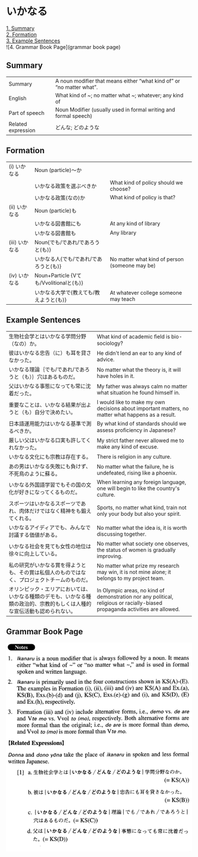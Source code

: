 # いかなる

[1. Summary](#summary)<br>
[2. Formation](#formation)<br>
[3. Example Sentences](#example-sentences)<br>
![4. Grammar Book Page](grammar book page)<br>


## Summary

<table><tr>   <td>Summary</td>   <td>A noun modifier that means either “what kind of” or “no matter what”.</td></tr><tr>   <td>English</td>   <td>What kind of ~; no matter what ~; whatever; any kind of</td></tr><tr>   <td>Part of speech</td>   <td>Noun Modifier (usually used in formal writing and formal speech)</td></tr><tr>   <td>Related expression</td>   <td>どんな; どのような</td></tr></table>

## Formation

<table class="table"><tbody><tr class="tr head"><td class="td"><span class="numbers">(i)</span> <span class="concept">いかなる</span></td><td class="td"><span class="concept"></span><span>Noun (particle)～か</span></td><td class="td"></td></tr><tr class="tr"><td class="td"></td><td class="td"><span class="concept">いかなる</span><span>政策を選ぶべきか</span></td><td class="td"><span>What kind of policy should we choose?</span></td></tr><tr class="tr"><td class="td"></td><td class="td"><span class="concept">いかなる</span><span>政策(なの)か</span></td><td class="td"><span>What kind of policy is that?</span></td></tr><tr class="tr head"><td class="td"><span class="numbers">(ii)</span> <span class="concept">いかなる</span></td><td class="td"><span class="concept"></span><span>Noun (particle)も</span></td><td class="td"></td></tr><tr class="tr"><td class="td"></td><td class="td"><span class="concept">いかなる</span><span>図書館にも</span></td><td class="td"><span>At any kind of library</span></td></tr><tr class="tr"><td class="td"></td><td class="td"><span class="concept">いかなる</span><span>図書館も</span></td><td class="td"><span>Any library</span></td></tr><tr class="tr head"><td class="td"><span class="numbers">(iii)</span> <span class="concept">いかなる</span></td><td class="td"><span class="concept"></span><span>Noun{でも/であれ/であろうと(も)}</span></td><td class="td"></td></tr><tr class="tr"><td class="td"></td><td class="td"><span class="concept">いかなる</span><span>人{でも/であれ/であろうと(も)}</span></td><td class="td"><span>No matter what kind of person (someone may be)</span> </td></tr><tr class="tr head"><td class="td"><span class="numbers">(iv)</span> <span class="concept">いかなる</span></td><td class="td"><span class="concept"></span><span>Noun+Particle {Vても/Vvolitionalと(も)}</span></td><td class="td"></td></tr><tr class="tr"><td class="td"></td><td class="td"><span class="concept">いかなる</span><span>大学で{教えても/教えようと(も)}</span></td><td class="td"><span>At whatever college someone may teach</span></td></tr></tbody></table>

## Example Sentences

<table><tr>   <td>生物社会学とはいかなる学問分野（なの）か。</td>   <td>What kind of academic ﬁeld is bio-sociology?</td></tr><tr>   <td>彼はいかなる忠告（に）も耳を貸さなかった。</td>   <td>He didn't lend an ear to any kind of advice.</td></tr><tr>   <td>いかなる理論｛でも/であれ/であろうと（も）｝穴はあるものだ。</td>   <td>No matter what the theory is, it will have holes in it.</td></tr><tr>   <td>父はいかなる事態になっても常に沈着だった。</td>   <td>My father was always calm no matter what situation he found himself in.</td></tr><tr>   <td>重要なことは、いかなる結果が出ようと（も）自分で決めたい。</td>   <td>I would like to make my own decisions about important matters, no matter what happens as a result.</td></tr><tr>   <td>日本語運用能力はいかなる基準で測るべきか。</td>   <td>By what kind of standards should we assess proﬁciency in Japanese?</td></tr><tr>   <td>厳しい父はいかなる口実も許してくれなかった。</td>   <td>My strict father never allowed me to make any kind of excuse.</td></tr><tr>   <td>いかなる文化にも宗教は存在する。</td>   <td>There is religion in any culture.</td></tr><tr>   <td>あの男はいかなる失敗にも負けず、不死鳥のように蘇る。</td>   <td>No matter what the failure, he is undefeated, rising like a phoenix.</td></tr><tr>   <td>いかなる外国語学習でもその国の文化が好きになってくるものだ。</td>   <td>When learning any foreign language, one will begin to like the country's culture.</td></tr><tr>   <td>スポーツはいかなるスポーツであれ、肉体だけではなく精神をも鍛えてくれる。</td>   <td>Sports, no matter what kind, train not only your body but also your spirit.</td></tr><tr>   <td>いかなるアイディアでも、みんなで討議する価値がある。</td>   <td>No matter what the idea is, it is worth discussing together.</td></tr><tr>   <td>いかなる社会を見ても女性の地位は徐々に向上している。</td>   <td>No matter what society one observes, the status of women is gradually improving.</td></tr><tr>   <td>私の研究がいかなる賞を得ようとも、その賞は私個人のものではなく、プロジェクトチームのものだ。</td>   <td>No matter what prize my research may win, it is not mine alone; it belongs to my project team.</td></tr><tr>   <td>オリンピック・エリアにおいては、いかなる種類のデモも、いかなる種類の政治的、宗教的もしくは人種的な宣伝活動も認められない。</td>   <td>In Olympic areas, no kind of demonstration nor any political, religious or racially-biased propaganda activities are allowed.</td></tr></table>

## Grammar Book Page

![](../img/Advancedいかなる.png)

